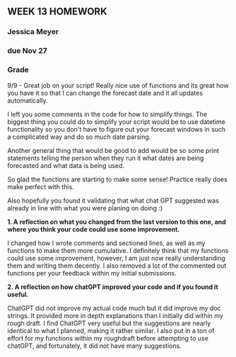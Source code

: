 ## WEEK 13 HOMEWORK
### Jessica Meyer
### due Nov 27

### Grade
9/9 - Great job on your script! Really nice use of functions and its great how you have it so that I can change the forecast date and it all updates automatically. 

I left you some comments in the code for how to simplify things. The biggest thing you could do to simplify your script would be to use datetime functionality so you don't have to figure out your forecast windows in such a complicated way and do so much date parsing. 

Another general thing that would be good to add would be so some print statements telling the person when they run it what dates are being forecasted and what data is being used. 

So glad the functions are starting to make some sense! Practice really does make perfect with this. 

Also hopefully you found it validating that what chat GPT suggested was already in line with what you were planing on doing :) 

**1. A reflection on what you changed from the last version to this one, and where you think your code could use some improvement.**

I changed how I wrote comments and sectioned lines, as well as my functions to make them more cumulative. I definitely think that my functions could use some improvement, however, I am just now really understanding them and writing them decently. I also removed a lot of the commented out functions per your feedback within my initial submissions.

**2. A reflection on how chatGPT improved your code and if you found it useful.**

ChatGPT did not improve my actual code much but it did improve my doc strings. It provided more in depth explanations than I initially did within my rough draft. I find ChatGPT very useful but the suggestions are nearly identical to what I planned, making it rather similar. I also put in a ton of effort for my functions within my roughdraft before attempting to use chatGPT, and fortunately, it did not have many suggestions.